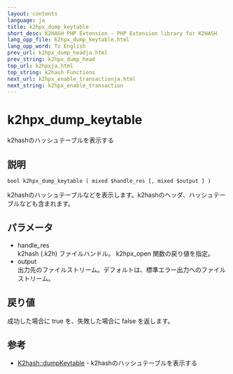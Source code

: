```yaml
---
layout: contents
language: ja
title: k2hpx_dump_keytable
short_desc: K2HASH PHP Extension - PHP Extension library for K2HASH
lang_opp_file: k2hpx_dump_keytable.html
lang_opp_word: To English
prev_url: k2hpx_dump_headja.html
prev_string: k2hpx_dump_head
top_url: k2hpxja.html
top_string: k2hash Functions
next_url: k2hpx_enable_transactionja.html
next_string: k2hpx_enable_transaction
---
```


# k2hpx_dump_keytable
k2hashのハッシュテーブルを表示する

## 説明
```
bool k2hpx_dump_keytable ( mixed $handle_res [, mixed $output ] )
```
k2hashのハッシュテーブルなどを表示します。k2hashのヘッダ、ハッシュテーブルなども含まれます。 

## パラメータ
- handle_res  
k2hash (.k2h) ファイルハンドル。 k2hpx_open 関数の戻り値を指定。
- output  
出力先のファイルストリーム。デフォルトは、標準エラー出力へのファイルストリーム。

## 戻り値
成功した場合に true を、失敗した場合に false を返します。 

## 参考
- [K2hash::dumpKeytable](k2h_dumpkeytableja.html) - k2hashのハッシュテーブルを表示する
